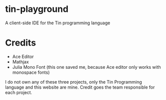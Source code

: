 # tin-playground
A client-side IDE for the Tin programming language

# Credits
- Ace Editor
- Mathjax
- Julia Mono Font (this one saved me, because Ace editor only works with monospace fonts)

I do not own any of these three projects, only the Tin Programming language and this website are mine. Credit goes the team responsible for each project.